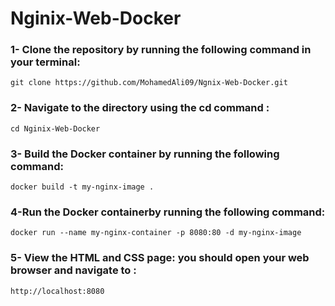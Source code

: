 # Nginix-Web-Docker
 
### 1- Clone the repository by running the following command in your terminal:  
    git clone https://github.com/MohamedAli09/Ngnix-Web-Docker.git
### 2- Navigate to the directory using the cd command :
    cd Nginix-Web-Docker
### 3- Build the Docker container by running the following command:
    docker build -t my-nginx-image .
### 4-Run the Docker containerby running the following command:
    docker run --name my-nginx-container -p 8080:80 -d my-nginx-image
### 5- View the HTML and CSS page: you should open your web browser and navigate to :
    http://localhost:8080
